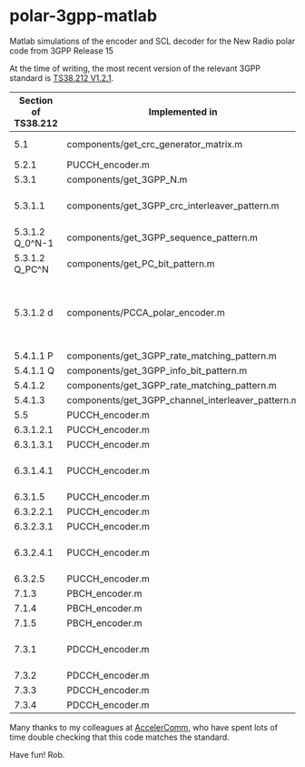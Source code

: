 # polar-3gpp-matlab
Matlab simulations of the encoder and SCL decoder for the New Radio polar code from 3GPP Release 15

At the time of writing, the most recent version of the relevant 3GPP standard is [TS38.212 V1.2.1](https://list.etsi.org/scripts/wa.exe?A3=ind1712B&L=3GPP_TSG_RAN_WG1&E=base64&P=176434682&B=--_004_543CF4C91C60E844AE997DC07D4CC64501A9F092DGGEML504MBSchi_&T=application%2Fx-zip-compressed;%20name=%22R1-1721342.zip%22&N=R1-1721342.zip&attachment=q&XSS=3).

Section of TS38.212 | Implemented in | Comment
--- | --- | ---
5.1 |  components/get_crc_generator_matrix.m | The CRC bits can be generated using b = [a, mod(a*G_P, 2)]
5.2.1 | PUCCH_encoder.m |
5.3.1 | components/get_3GPP_N.m |
5.3.1.1 | components/get_3GPP_crc_interleaver_pattern.m | Interleaving can be implemented using c_prime = c(Pi)
5.3.1.2 Q_0^N-1 | components/get_3GPP_sequence_pattern.m |
5.3.1.2 Q_PC^N | components/get_PC_bit_pattern.m |
5.3.1.2 d | components/PCCA_polar_encoder.m | Other components/\*_polar_encoder.m files are also useful for special cases without PC bits, without CRC bits or with distributed CRC bits
5.4.1.1 P | components/get_3GPP_rate_matching_pattern.m |
5.4.1.1 Q | components/get_3GPP_info_bit_pattern.m |
5.4.1.2 | components/get_3GPP_rate_matching_pattern.m |
5.4.1.3 | components/get_3GPP_channel_interleaver_pattern.m |
5.5 | PUCCH_encoder.m |
6.3.1.2.1 | PUCCH_encoder.m |
6.3.1.3.1 | PUCCH_encoder.m |
6.3.1.4.1 | PUCCH_encoder.m | Rate matching is implemented, but not the determination of E_UCI.
6.3.1.5 | PUCCH_encoder.m |
6.3.2.2.1 | PUCCH_encoder.m |
6.3.2.3.1 | PUCCH_encoder.m |
6.3.2.4.1 | PUCCH_encoder.m | Rate matching is implemented, but not the determination of E_UCI.
6.3.2.5 | PUCCH_encoder.m |
7.1.3 | PBCH_encoder.m |
7.1.4 | PBCH_encoder.m |
7.1.5 | PBCH_encoder.m |
7.3.1 | PDCCH_encoder.m | Only implements the zero padding of DCI formats, to increase their length to 12 bits.
7.3.2 | PDCCH_encoder.m |
7.3.3 | PDCCH_encoder.m |
7.3.4 | PDCCH_encoder.m |

Many thanks to my colleagues at [AccelerComm](http://www.accelercomm.com), who have spent lots of time double checking that this code matches the standard.

Have fun! Rob.

